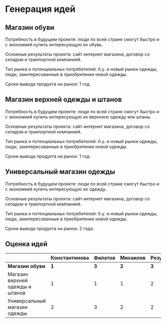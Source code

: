 # Генерация идей
## Магазин обуви
Потребность в будущем проекте: люди по всей стране смогут быстро и с экономией купить интересующую их обувь.

Основные результаты проекта: сайт интернет магазина, договор со складом и транпортной компанией.

Тип рынка и потенциальных потребителей: б.у. и новый рынки одежды, люди, заинтересованные в приобритении новой одежды.

Сроки вывода продукта на рынок: 1 год.
## Магазин верхней одежды и штанов
Потребность в будущем проекте: люди по всей стране смогут быстро и с экономией купить интересующую их верхнюю одежду или штаны.

Основные результаты проекта: сайт интернет магазина, договор со складом и транпортной компанией.

Тип рынка и потенциальных потребителей: б.у. и новый рынки одежды, люди, заинтересованные в приобритении новой одежды.

Сроки вывода продукта на рынок: 1 год.
## Универсальный магазин одежды
Потребность в будущем проекте: люди по всей стране смогут быстро и с экономией купить интересующую их одежду.

Основные результаты проекта: сайт интернет магазина, договор со складом и транпортной компанией.

Тип рынка и потенциальных потребителей: б.у. и новый рынки одежды, люди, заинтересованные в приобритении новой одежды.

Сроки вывода продукта на рынок: 2 года.
## Оценка идей

|        | Константинова | Филатов | Михаилов     | Результат |
| ------ | ------ | ------- | ------------ | --------- |
| **Магазин обуви** | **1** | **3** | **2** | **3** |
| Магазин верхней одежды и штанов | 1 | 1 | 1 | 2 |
| Универсальный магазин одежды | 2 | 3 | 2 | 2 |

